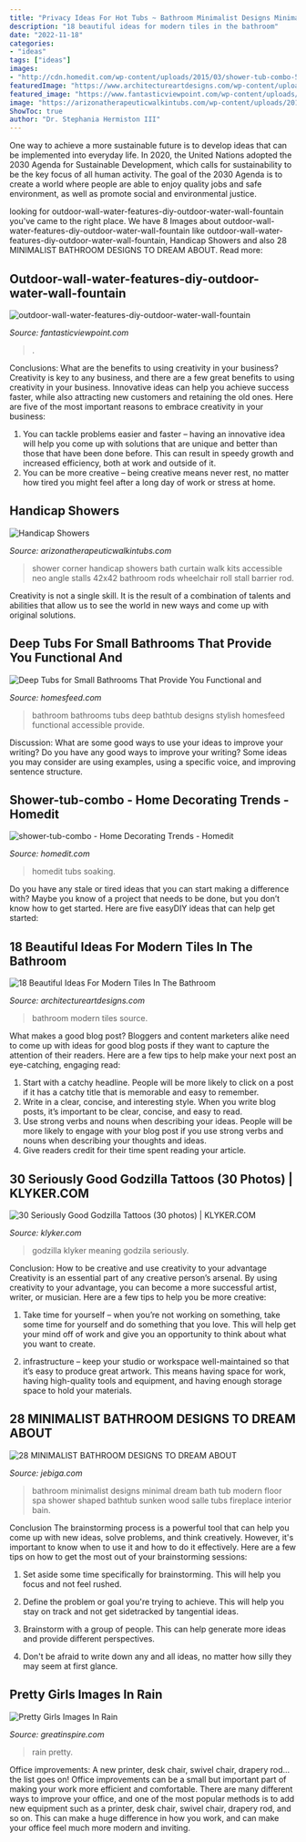 ```yaml
---
title: "Privacy Ideas For Hot Tubs ~ Bathroom Minimalist Designs Minimal Dream Bath Tub Modern Floor Spa Shower Shaped Bathtub Sunken Wood Salle Tubs Fireplace Interior Bain"
description: "18 beautiful ideas for modern tiles in the bathroom"
date: "2022-11-18"
categories:
- "ideas"
tags: ["ideas"]
images:
- "http://cdn.homedit.com/wp-content/uploads/2015/03/shower-tub-combo-520x1024.jpg"
featuredImage: "https://www.architectureartdesigns.com/wp-content/uploads/2015/08/1622.jpg"
featured_image: "https://www.fantasticviewpoint.com/wp-content/uploads/2016/10/outdoor-wall-water-features-diy-outdoor-water-wall-fountain-792b95e52f099699.jpg"
image: "https://arizonatherapeuticwalkintubs.com/wp-content/uploads/2013/05/handicap-shower-2042x42.jpg"
ShowToc: true
author: "Dr. Stephania Hermiston III"
---
```



One way to achieve a more sustainable future is to develop ideas that can be implemented into everyday life. In 2020, the United Nations adopted the 2030 Agenda for Sustainable Development, which calls for sustainability to be the key focus of all human activity. The goal of the 2030 Agenda is to create a world where people are able to enjoy quality jobs and safe environment, as well as promote social and environmental justice.

	

		
looking for outdoor-wall-water-features-diy-outdoor-water-wall-fountain you've came to the right place. We have 8 Images about outdoor-wall-water-features-diy-outdoor-water-wall-fountain like outdoor-wall-water-features-diy-outdoor-water-wall-fountain, Handicap Showers and also 28 MINIMALIST BATHROOM DESIGNS TO DREAM ABOUT. Read more:
		
    
## Outdoor-wall-water-features-diy-outdoor-water-wall-fountain

<img loading=lazy src="https://www.fantasticviewpoint.com/wp-content/uploads/2016/10/outdoor-wall-water-features-diy-outdoor-water-wall-fountain-792b95e52f099699.jpg" onerror="this.onerror=null;this.src='https://tse4.mm.bing.net/th?id=OIP.mIGUjB_vA6JlyO3wJK6fqwHaFj&amp;pid=15.1';" alt="outdoor-wall-water-features-diy-outdoor-water-wall-fountain">

_Source: fantasticviewpoint.com_

>. 

	

Conclusions: What are the benefits to using creativity in your business?
Creativity is key to any business, and there are a few great benefits to using creativity in your business. Innovative ideas can help you achieve success faster, while also attracting new customers and retaining the old ones. Here are five of the most important reasons to embrace creativity in your business: 

1. You can tackle problems easier and faster – having an innovative idea will help you come up with solutions that are unique and better than those that have been done before. This can result in speedy growth and increased efficiency, both at work and outside of it. 
2. You can be more creative – being creative means never rest, no matter how tired you might feel after a long day of work or stress at home.

    
## Handicap Showers

<img loading=lazy src="https://arizonatherapeuticwalkintubs.com/wp-content/uploads/2013/05/handicap-shower-2042x42.jpg" onerror="this.onerror=null;this.src='https://tse1.mm.bing.net/th?id=OIP.SZbr6PBgfaibvRLIMxQDDwHaJ3&amp;pid=15.1';" alt="Handicap Showers">

_Source: arizonatherapeuticwalkintubs.com_

>shower corner handicap showers bath curtain walk kits accessible neo angle stalls 42x42 bathroom rods wheelchair roll stall barrier rod. 

	

Creativity is not a single skill. It is the result of a combination of talents and abilities that allow us to see the world in new ways and come up with original solutions.

    
## Deep Tubs For Small Bathrooms That Provide You Functional And

<img loading=lazy src="https://homesfeed.com/wp-content/uploads/2015/07/deep-tubs-for-small-bathrooms-with-natural-tile-floor-and-wall-and-chair-plus-picture-on-wall-decoration-for-stylish-bathroom.jpg" onerror="this.onerror=null;this.src='https://tse4.mm.bing.net/th?id=OIP.OOupkybQ3sBI2W8N6rXTwQHaKh&amp;pid=15.1';" alt="Deep Tubs for Small Bathrooms That Provide You Functional and">

_Source: homesfeed.com_

>bathroom bathrooms tubs deep bathtub designs stylish homesfeed functional accessible provide. 

	

Discussion: What are some good ways to use your ideas to improve your writing?
Do you have any good ways to improve your writing? Some ideas you may consider are using examples, using a specific voice, and improving sentence structure.

    
## Shower-tub-combo - Home Decorating Trends - Homedit

<img loading=lazy src="http://cdn.homedit.com/wp-content/uploads/2015/03/shower-tub-combo-520x1024.jpg" onerror="this.onerror=null;this.src='https://tse3.mm.bing.net/th?id=OIP.zhi-B5VWcSl1Y5Pp65abkQHaOl&amp;pid=15.1';" alt="shower-tub-combo - Home Decorating Trends - Homedit">

_Source: homedit.com_

>homedit tubs soaking. 

	

Do you have any stale or tired ideas that you can start making a difference with? Maybe you know of a project that needs to be done, but you don’t know how to get started. Here are five easyDIY ideas that can help get started: 

    
## 18 Beautiful Ideas For Modern Tiles In The Bathroom

<img loading=lazy src="https://www.architectureartdesigns.com/wp-content/uploads/2015/08/1622.jpg" onerror="this.onerror=null;this.src='https://tse1.mm.bing.net/th?id=OIP.DzeF2iEuadROQL_h5NTLcAHaEK&amp;pid=15.1';" alt="18 Beautiful Ideas For Modern Tiles In The Bathroom">

_Source: architectureartdesigns.com_

>bathroom modern tiles source. 

	

What makes a good blog post?
Bloggers and content marketers alike need to come up with ideas for good blog posts if they want to capture the attention of their readers. Here are a few tips to help make your next post an eye-catching, engaging read: 
1. Start with a catchy headline. People will be more likely to click on a post if it has a catchy title that is memorable and easy to remember.
2. Write in a clear, concise, and interesting style. When you write blog posts, it’s important to be clear, concise, and easy to read.
3. Use strong verbs and nouns when describing your ideas. People will be more likely to engage with your blog post if you use strong verbs and nouns when describing your thoughts and ideas.
4. Give readers credit for their time spent reading your article.

    
## 30 Seriously Good Godzilla Tattoos (30 Photos) | KLYKER.COM

<img loading=lazy src="https://klyker.com/wp-content/uploads/2014/05/Godzilla-tattoos-30.jpg" onerror="this.onerror=null;this.src='https://tse2.mm.bing.net/th?id=OIP.aIKgqK60ajjW-bx6PGeMygHaJ4&amp;pid=15.1';" alt="30 Seriously Good Godzilla Tattoos (30 photos) | KLYKER.COM">

_Source: klyker.com_

>godzilla klyker meaning godzila seriously. 

	

Conclusion: How to be creative and use creativity to your advantage
Creativity is an essential part of any creative person’s arsenal. By using creativity to your advantage, you can become a more successful artist, writer, or musician. Here are a few tips to help you be more creative:
1. Take time for yourself – when you’re not working on something, take some time for yourself and do something that you love. This will help get your mind off of work and give you an opportunity to think about what you want to create.

2. infrastructure – keep your studio or workspace well-maintained so that it’s easy to produce great artwork. This means having space for work, having high-quality tools and equipment, and having enough storage space to hold your materials.


    
## 28 MINIMALIST BATHROOM DESIGNS TO DREAM ABOUT

<img loading=lazy src="http://www.jebiga.com/wp-content/uploads/2013/04/minimal-design-white-bathroom.jpg" onerror="this.onerror=null;this.src='https://tse3.mm.bing.net/th?id=OIP.Scd5Cvkcnovgw6QHjuIN7QHaLH&amp;pid=15.1';" alt="28 MINIMALIST BATHROOM DESIGNS TO DREAM ABOUT">

_Source: jebiga.com_

>bathroom minimalist designs minimal dream bath tub modern floor spa shower shaped bathtub sunken wood salle tubs fireplace interior bain. 

	

Conclusion
The brainstorming process is a powerful tool that can help you come up with new ideas, solve problems, and think creatively. However, it's important to know when to use it and how to do it effectively. Here are a few tips on how to get the most out of your brainstorming sessions:
1. Set aside some time specifically for brainstorming. This will help you focus and not feel rushed.

2. Define the problem or goal you're trying to achieve. This will help you stay on track and not get sidetracked by tangential ideas.

3. Brainstorm with a group of people. This can help generate more ideas and provide different perspectives.

4. Don't be afraid to write down any and all ideas, no matter how silly they may seem at first glance.

    
## Pretty Girls Images In Rain

<img loading=lazy src="https://www.greatinspire.com/wp-content/uploads/2016/06/Pretty-Girls-Images-In-Rain-15.jpg" onerror="this.onerror=null;this.src='https://tse1.mm.bing.net/th?id=OIP.dI2LArz1vZMdQkQLP9ARAgHaLI&amp;pid=15.1';" alt="Pretty Girls Images In Rain">

_Source: greatinspire.com_

>rain pretty. 

	

Office improvements: A new printer, desk chair, swivel chair, drapery rod... the list goes on!
Office improvements can be a small but important part of making your work more efficient and comfortable. There are many different ways to improve your office, and one of the most popular methods is to add new equipment such as a printer, desk chair, swivel chair, drapery rod, and so on. This can make a huge difference in how you work, and can make your office feel much more modern and inviting.

